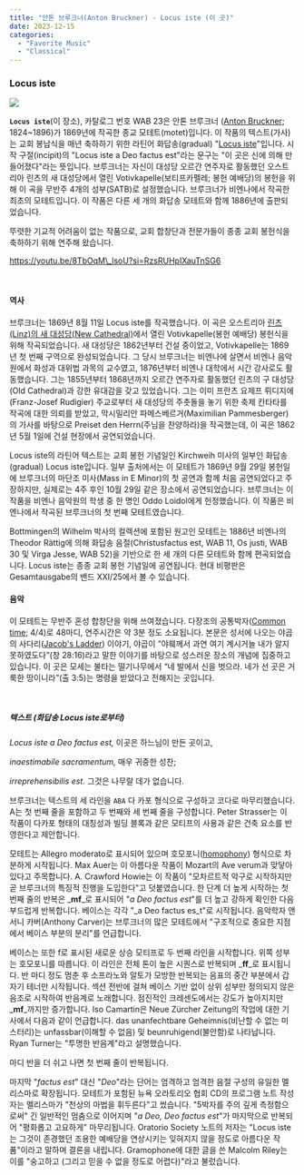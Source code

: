 ```yaml
---
title: "안톤 브루크너(Anton Bruckner) - Locus iste (이 곳)"
date: 2023-12-15
categories: 
  - "Favorite Music"
  - "Classical"
---
```


### **Locus iste**

 ![](/assets/img/wp-content/uploads/2023/12/스크린샷-2023-12-16-오전-2.03.55-복사본.jpg)

**`Locus iste`**(이 장소), 카탈로그 번호 WAB 23은 안톤 브루크너 ([Anton Bruckner](https://en.wikipedia.org/wiki/Anton_Bruckner); 1824~1896)가 1869년에 작곡한 종교 모테트(motet)입니다. 이 작품의 텍스트(가사)는 교회 봉납식을 매년 축하하기 위한 라틴어 화답송(gradual) "[Locus iste](https://en.wikipedia.org/wiki/Locus_iste)"입니다. 시작 구절(incipit)의 "Locus iste a Deo factus est"라는 문구는 "이 곳은 신에 의해 만들어졌다"라는 뜻입니다. 브루크너는 자신이 대성당 오르간 연주자로 활동했던 오스트리아 린츠의 새 대성당에서 열린 Votivkapelle(보티프카펠레; 봉헌 예배당)의 봉헌을 위해 이 곡을 무반주 4개의 성부(SATB)로 설정했습니다. 브루크너가 비엔나에서 작곡한 최초의 모테트입니다. 이 작품은 다른 세 개의 화답송 모테트와 함께 1886년에 출판되었습니다.

뚜렷한 기교적 어려움이 없는 작품으로, 교회 합창단과 전문가들이 종종 교회 봉헌식을 축하하기 위해 연주해 왔습니다.

https://youtu.be/8TbOqM\_lsoU?si=RzsRUHpIXauTnSG6

 

#### **역사**

브루크너는 1869년 8월 11일 Locus iste를 작곡했습니다. 이 곡은 오스트리아 [린츠(Linz)의 새 대성당(New Cathedral)](https://en.wikipedia.org/wiki/New_Cathedral,_Linz)에서 열린 Votivkapelle(봉헌 예배당) 봉헌식을 위해 작곡되었습니다. 새 대성당은 1862년부터 건설 중이었고, Votivkapelle는 1869년 첫 번째 구역으로 완성되었습니다. 그 당시 브루크너는 비엔나에 살면서 비엔나 음악원에서 화성과 대위법 과목의 교수였고, 1876년부터 비엔나 대학에서 시간 강사로도 활동했습니다. 그는 1855년부터 1868년까지 오르간 연주자로 활동했던 린츠의 구 대성당(Old Cathedral)과 강한 유대감을 갖고 있었습니다. 그는 이미 프란츠 요제프 뤼디지에(Franz-Josef Rudigier) 주교로부터 새 대성당의 주춧돌을 놓기 위한 축제 칸타타를 작곡에 대한 의뢰를 받았고, 막시밀리안 파메스베르거(Maximilian Pammesberger)의 가사를 바탕으로 Preiset den Herrn(주님을 찬양하라)을 작곡했는데, 이 곡은 1862년 5월 1일에 건설 현장에서 공연되었습니다.

Locus iste의 라틴어 텍스트는 교회 봉헌 기념일인 Kirchweih 미사의 일부인 화답송(gradual) Locus iste입니다. 일부 출처에서는 이 모테트가 1869년 9월 29일 봉헌일에 브루크너의 마단조 미사(Mass in E Minor)의 첫 공연과 함께 처음 공연되었다고 주장하지만, 실제로는 4주 후인 10월 29일 같은 장소에서 공연되었습니다. 브루크너는 이 작품을 비엔나 음악원의 학생 중 한 명인 Oddo Loidol에게 헌정했습니다. 이 작품은 비엔나에서 작곡된 브루크너의 첫 번째 모테트였습니다.

Bottmingen의 Wilhelm 박사의 컬렉션에 포함된 원고인 모테트는 1886년 비엔나의 Theodor Rättig에 의해 화답송 음절(Christusfactus est, WAB 11, Os justi, WAB 30 및 Virga Jesse, WAB 52)을 기반으로 한 세 개의 다른 모테트와 함께 편곡되었습니다. Locus iste는 종종 교회 봉헌 기념일에 공연됩니다. 현대 비평판은 Gesamtausgabe의 밴드 XXI/25에서 볼 수 있습니다.

#### **음악**

이 모테트는 무반주 혼성 합창단을 위해 쓰여졌습니다. 다장조의 공통박자([Common time](https://en.wikipedia.org/wiki/Common_time); 4/4)로 48마디, 연주시간은 약 3분 정도 소요됩니다. 본문은 성서에 나오는 야곱의 사다리([Jacob's Ladder](https://en.wikipedia.org/wiki/Jacob%27s_Ladder)) 이야기, 야곱이 “야훼께서 과연 여기 계시거늘 내가 알지 못하였도다”(창 28:16)라고 말한 이야기를 바탕으로 성스러운 장소의 개념에 집중하고 있습니다. 이 곳은 모세는 불타는 떨기나무에서 “네 발에서 신을 벗으라. 네가 선 곳은 거룩한 땅이니라”(출 3:5)는 명령을 받았다고 전해지는 곳입니다.

 

##### **텍스트 (화답송 Locus iste로부터)**

_Locus iste a Deo factus est,_ 이곳은 하느님이 만든 곳이고,

_inaestimabile sacramentum,_ 매우 귀중한 성찬;

_irreprehensibilis est._ 그것은 나무랄 데가 없습니다.

브루크너는 텍스트의 세 라인을 `ABA` 다 카포 형식으로 구성하고 코다로 마무리했습니다. A는 첫 번째 줄을 포함하고 두 번째와 세 번째 줄을 구성합니다. Peter Strasser는 이 작품이 다카포 형태의 대칭성과 빌딩 블록과 같은 모티프의 사용과 같은 건축 요소를 반영한다고 제안합니다.

모테트는 Allegro moderato로 표시되어 있으며 호모포니([homophony](https://en.wikipedia.org/wiki/Homophony)) 형식으로 차분하게 시작됩니다. Max Auer는 이 아름다운 작품이 Mozart의 Ave verum과 맞닿아 있다고 주목합니다. A. Crawford Howie는 이 작품이 "모차르트적 악구로 시작하지만 곧 브루크너의 특징적 진행을 도입한다"고 덧붙였습니다. 한 단계 더 높게 시작하는 첫 번째 줄의 반복은 _**mf**_로 표시되어 "_a Deo factus est_"를 더 높고 강하게 확인한 다음 부드럽게 반복합니다. 베이스는 각각 "_a Deo factus es_t"로 시작됩니다. 음악학자 앤서니 카버(Anthony Carver)는 브루크너의 많은 모테트에서 "구조적으로 중요한 지점에서 베이스 부분의 분리"를 언급합니다.

베이스는 또한 f로 표시된 새로운 상승 모티프로 두 번째 라인을 시작합니다. 위쪽 성부는 호모포니를 따릅니다. 이 라인은 전체 톤이 높은 시퀀스로 반복되며 _**ff**_로 표시됩니다. 반 마디 정도 멈춘 후 소프라노와 알토가 모방한 반복되는 음표의 중간 부분에서 갑자기 테너만 시작됩니다. 섹션 전반에 걸쳐 베이스 기반 없이 상위 성부만 정의되지 않은 음조로 시작하여 반음계로 노래합니다. 점진적인 크레센도에서는 강도가 높아지지만 _**mf**_까지만 증가합니다. Iso Camartin은 Neue Zürcher Zeitung의 작업에 대한 기사에서 다음과 같이 언급합니다. das unanfechtbare Geheimnis(비난할 수 없는 미스터리)는 unfassbar(이해할 수 없음) 및 beunruhigend(불안함)로 나타납니다. Ryan Turner는 "투명한 반음계"라고 설명했습니다.

마디 반을 더 쉬고 나면 첫 번째 줄이 반복됩니다.

마지막 "_factus est_" 대신 "_Deo_"라는 단어는 엄격하고 엄격한 음절 구성의 유일한 멜리스마로 확장됩니다. 모테트가 포함된 뉴욕 오라토리오 협회 CD의 프로그램 노트 작성자는 멜리스마가 "천상의 마법을 휘두른다"고 썼습니다. "5박자를 주의 깊게 측정함으로써" 긴 일반적인 멈춤으로 이어지며 "_a Deo, Deo factus est_"가 마지막으로 반복되어 "평화롭고 고요하게" 마무리됩니다. Oratorio Society 노트의 저자는 "Locus iste는 그것이 존경했던 조용한 예배당을 연상시키는 잊혀지지 않을 정도로 아름다운 작품"이라고 말하며 결론을 내립니다. Gramophone에 대한 글을 쓴 Malcolm Riley는 이를 "숭고하고 (그리고 믿을 수 없을 정도로 어렵다)"라고 불렀습니다.
